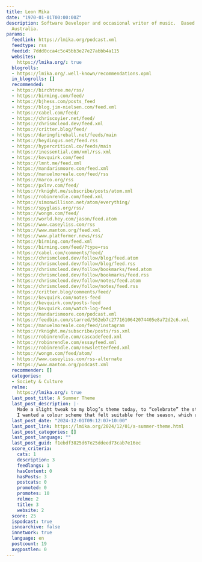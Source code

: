 ```yaml
---
title: Leon Mika
date: "1970-01-01T00:00:00Z"
description: Software Developer and occasional writer of music.  Based in Melbourne,
  Australia.
params:
  feedlink: https://lmika.org/podcast.xml
  feedtype: rss
  feedid: 7ddd0cca4c5c45bb3e27e27abbb4a115
  websites:
    https://lmika.org/: true
  blogrolls:
  - https://lmika.org/.well-known/recommendations.opml
  in_blogrolls: []
  recommended:
  - https://birchtree.me/rss/
  - https://birming.com/feed/
  - https://bjhess.com/posts_feed
  - https://blog.jim-nielsen.com/feed.xml
  - https://cabel.com/feed/
  - https://chriscoyier.net/feed/
  - https://chrismcleod.dev/feed.xml
  - https://critter.blog/feed/
  - https://daringfireball.net/feeds/main
  - https://heydingus.net/feed.rss
  - https://hypercritical.co/feeds/main
  - https://inessential.com/xml/rss.xml
  - https://kevquirk.com/feed
  - https://lmnt.me/feed.xml
  - https://mandarismoore.com/feed.xml
  - https://manuelmoreale.com/feed/rss
  - https://marco.org/rss
  - https://pxlnv.com/feed/
  - https://rknight.me/subscribe/posts/atom.xml
  - https://robinrendle.com/feed.xml
  - https://simonwillison.net/atom/everything/
  - https://spyglass.org/rss/
  - https://wongm.com/feed/
  - https://world.hey.com/jason/feed.atom
  - https://www.caseyliss.com/rss
  - https://www.manton.org/feed.xml
  - https://www.platformer.news/rss/
  - https://birming.com/feed.xml
  - https://birming.com/feed/?type=rss
  - https://cabel.com/comments/feed/
  - https://chrismcleod.dev/follow/blog/feed.atom
  - https://chrismcleod.dev/follow/blog/feed.rss
  - https://chrismcleod.dev/follow/bookmarks/feed.atom
  - https://chrismcleod.dev/follow/bookmarks/feed.rss
  - https://chrismcleod.dev/follow/notes/feed.atom
  - https://chrismcleod.dev/follow/notes/feed.rss
  - https://critter.blog/comments/feed/
  - https://kevquirk.com/notes-feed
  - https://kevquirk.com/posts-feed
  - https://kevquirk.com/watch-log-feed
  - https://mandarismoore.com/podcast.xml
  - https://feedbin.com/starred/562eb7c2771610642074405e8a72d2c6.xml
  - https://manuelmoreale.com/feed/instagram
  - https://rknight.me/subscribe/posts/rss.xml
  - https://robinrendle.com/cascadefeed.xml
  - https://robinrendle.com/essayfeed.xml
  - https://robinrendle.com/newsletterfeed.xml
  - https://wongm.com/feed/atom/
  - https://www.caseyliss.com/rss-alternate
  - https://www.manton.org/podcast.xml
  recommender: []
  categories:
  - Society & Culture
  relme:
    https://lmika.org/: true
  last_post_title: A Summer Theme
  last_post_description: |-
    Made a slight tweak to my blog’s theme today, to “celebrate” the start of summer.
    I wanted a colour scheme that felt suitable for the season, which usually means hot, dry conditions. I went
  last_post_date: "2024-12-01T09:12:07+10:00"
  last_post_link: https://lmika.org/2024/12/01/a-summer-theme.html
  last_post_categories: []
  last_post_language: ""
  last_post_guid: f1ebdf3825d67e25ddeed73cab7e16ec
  score_criteria:
    cats: 1
    description: 3
    feedlangs: 1
    hasContent: 0
    hasPosts: 3
    postcats: 0
    promoted: 0
    promotes: 10
    relme: 2
    title: 3
    website: 2
  score: 25
  ispodcast: true
  isnoarchive: false
  innetwork: true
  language: en
  postcount: 19
  avgpostlen: 0
---
```

